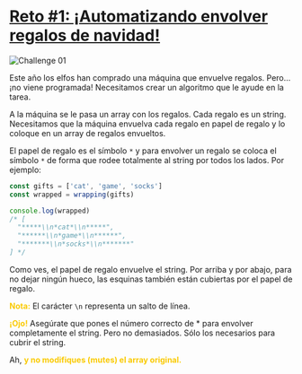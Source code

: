 # [Reto #1: ¡Automatizando envolver regalos de navidad!](https://adventjs.dev/es/challenges/2022/1)

![Challenge 01](https://adventjs.dev/challenges-2022/1.svg)

Este año los elfos han comprado una máquina que envuelve regalos. Pero… ¡no viene programada! Necesitamos crear un algoritmo que le ayude en la tarea.

A la máquina se le pasa un array con los regalos. Cada regalo es un string. Necesitamos que la máquina envuelva cada regalo en papel de regalo y lo coloque en un array de regalos envueltos.

El papel de regalo es el símbolo `*` y para envolver un regalo se coloca el símbolo `*` de forma que rodee totalmente al string por todos los lados. Por ejemplo:

```js
const gifts = ['cat', 'game', 'socks']
const wrapped = wrapping(gifts)

console.log(wrapped)
/* [
  "*****\\n*cat*\\n*****",
  "******\\n*game*\\n******",
  "*******\\n*socks*\\n*******"
] */
```

Como ves, el papel de regalo envuelve el string. Por arriba y por abajo, para no dejar ningún hueco, las esquinas también están cubiertas por el papel de regalo.

<strong style="color:rgb(250 202 2)">Nota:</strong> El carácter `\n` representa un salto de línea.

<strong style="color:rgb(250 202 2)">¡Ojo!</strong> Asegúrate que pones el número correcto de * para envolver completamente el string. Pero no demasiados. Sólo los necesarios para cubrir el string.

Ah, <strong style="color:rgb(250 202 2)">y no modifiques (mutes) el array original.</strong>